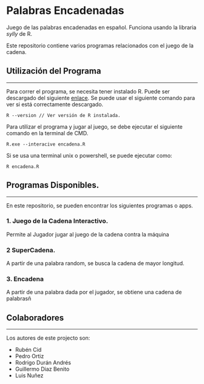 # Palabras Encadenadas
Juego de las palabras encadenadas en español. Funciona usando la libraria *sylly*
de R.

Este repositorio contiene varios programas relacionados con el juego de la cadena.

## Utilización del Programa
---
Para correr el programa, se necesita tener instalado R. Puede ser descargado del siguiente [enlace](https://cran.r-project.org/).
Se puede usar el siguiente comando para ver si está correctamente descargado.

```
R --version // Ver versión de R instalada.
```
Para utilizar el programa y jugar al juego, se debe ejecutar el siguiente comando en la terminal de CMD.
``` 
R.exe --interacive encadena.R
```
Si se usa una terminal unix o powershell, se puede ejecutar como:
```
R encadena.R
```
## Programas Disponibles.
---
En este repositorio, se pueden encontrar los siguientes programas o apps.

### 1. Juego de la Cadena Interactivo.
Permite al Jugador jugar al juego de la cadena contra la máquina

### 2 SuperCadena.
A partir de una palabra random, se busca la cadena de mayor longitud.

### 3. Encadena
A partir de una palabra dada por el jugador, se obtiene una cadena de palabrasñ

## Colaboradores
---
Los autores de este projecto son:
- Rubén Cid
- Pedro Ortiz
- Rodrigo Durán Andrés
- Guillermo Diaz Benito
- Luis Nuñez
